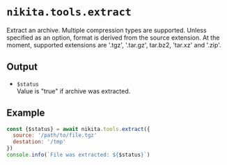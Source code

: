 
# `nikita.tools.extract`

Extract an archive. Multiple compression types are supported. Unless
specified as an option, format is derived from the source extension. At the
moment, supported extensions are '.tgz', '.tar.gz', tar.bz2, 'tar.xz' and '.zip'.

## Output

* `$status`   
  Value is "true" if archive was extracted.

## Example

```js
const {$status} = await nikita.tools.extract({
  source: '/path/to/file.tgz'
  destation: '/tmp'
})
console.info(`File was extracted: ${$status}`)
```
